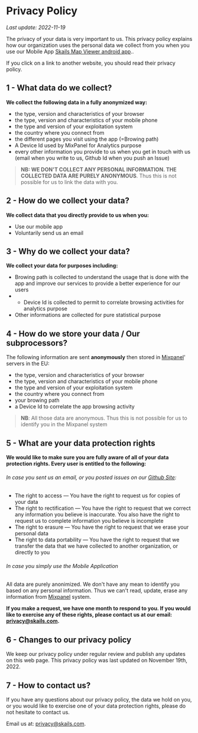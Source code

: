 Privacy Policy
==============

  
_Last update: 2022-11-19_  
  

The privacy of your data is very important to us. This privacy policy explains how our organization uses the personal data we collect from you when you use our Mobile App [Skails Map Viewer android app](https://play.google.com/store/apps/details?id=com.skails.opentopomapviewer")..  
  
If you click on a link to another website, you should read their privacy policy.

1 - What data do we collect?
----------------------------

**We collect the following data in a fully anonymized way:**  
  
* the type, version and characteristics of your browser
* the type, version and characteristics of your mobile phone
* the type and version of your exploitation system
* the country where you connect from
* the different pages you visit using the app (=Browing path)
* A Device Id used by MixPanel for Analytics purpose
* every other information you provide to us when you get in touch with us (email when you write to us, Github Id when you push an Issue)

> **NB: WE DON'T COLLECT ANY PERSONAL INFORMATION. THE COLLECTED DATA ARE PURELY ANONYMOUS**. Thus this is not possible for us to link the data with you.

2 - How do we collect your data?
--------------------------------

**We collect data that you directly provide to us when you:**  
  
* Use our mobile app  
* Voluntarily send us an email  


3 - Why do we collect your data?
--------------------------------

**We collect your data for purposes including:**  
  
* Browing path is collected to understand the usage that is done with the app and improve our services to provide a better experience for our users
* * Device Id is collected to permit to correlate browsing activities for analytics purpose
* Other informations are collected for pure statistical purpose

4 - How do we store your data / Our subprocessors?
------------------------------
The following information are sent **anonymously** then stored in [Mixpanel](https://mixpanel.com)' servers in the EU:
* the type, version and characteristics of your browser
* the type, version and characteristics of your mobile phone
* the type and version of your exploitation system
* the country where you connect from
* your browing path
* a Device Id to correlate the app browsing activity

> **NB**: All those data are anonymous. Thus this is not possible for us to identify you in the Mixpanel system

5 - What are your data protection rights
----------------------------------------

**We would like to make sure you are fully aware of all of your data protection rights. Every user is entitled to the following:**  
  
###### In case you sent us an email, or you posted issues on our [Github Site](https://github.com/bbouffaut/Skails-Map-Viewer-App/blob/main/PRIVACY.md):
* The right to access — You have the right to request us for copies of your data  
* The right to rectification — You have the right to request that we correct any information you believe is inaccurate. You also have the right to request us to complete information you believe is incomplete  
* The right to erasure — You have the right to request that we erase your personal data   
* The right to data portability — You have the right to request that we transfer the data that we have collected to another organization, or directly to you  

###### In case you simply use the Mobile Application
All data are purely anonimized. We don't have any mean to identify you based on any personal information. Thus we can't read, update, erase any information from [Mixpanel](https://mixpanel.com) system.

  
**If you make a request, we have one month to respond to you. If you would like to exercise any of these rights, please contact us at our email: [privacy@skails.com](mailto:privacy@skails.com).**

6 - Changes to our privacy policy
---------------------------------

We keep our privacy policy under regular review and publish any updates on this web page. This privacy policy was last updated on November 19th, 2022.  

7 - How to contact us?
----------------------

If you have any questions about our privacy policy, the data we hold on you, or you would like to exercise one of your data protection rights, please do not hesitate to contact us.  
  
Email us at: [privacy@skails.com](mailto:privacy@skails.com).
